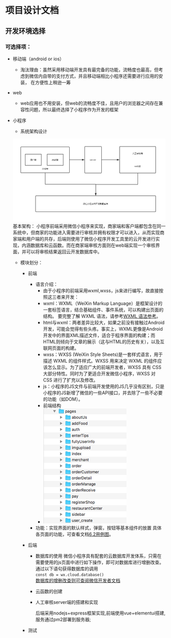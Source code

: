 # 项目设计文档  

## 开发环境选择  

### 可选择项：
- 移动端（android or ios）
    - 淘汰理由：虽然采用移动端开发具有最完备的功能，流畅度也最高，但考虑到微信内自带的支付方式，并且移动端相比小程序还需要进行应用的安装，
    在方便性上稍逊一筹  
- web  
    - web应用也不用安装，但web的流畅度不佳，且用户的浏览器之间存在兼容性问题，所以最终选择了小程序作为开发的框架
- 小程序  
    - 系统架构设计

    ![小程序框架](https://github.com/preorderingmenugroup/SYSU-preordering_menu/blob/master/document/com_experiment/structure.png?raw=true)
    基本架构：
    小程序前端采用微信小程序来实现，商家端和客户端都包含在同一系统中，但商家的功能进入需要进行审核并拥有权限才可以进入，从而实现商家端和用户端的共存，后端则使用了微信小程序开发工具里的云开发进行实现，内涵数据库和云函数。而在商家端审核方面则在web端实现一个审核界面，并可以将审核结果返回云开发数据库中。
    - 模块划分：
        - 前端
            - 语言介绍：
                - 由于小程序的前端采用wxml,wxss，js来进行编写，故直接按照这三者来开发：
                - wxml：WXML（WeiXin Markup Language）是框架设计的一套标签语言，结合基础组件、事件系统，可以构建出页面的结构。
                要完整了解 WXML 语法，请参考[WXML 语法参考](https://developers.weixin.qq.com/miniprogram/dev/reference/wxml/)。
                - html与wxml：两者差异比较大，如果之前没有接触过Android开发，可能会觉得有些头疼。事实上，WXML更像是Android开发中的界面XML描述文件，适合于程序界面的构建；而HTML则倾向于文章的展示（这与HTML的历史有关），以及互联网页面的构建。
                - wxss：WXSS (WeiXin Style Sheets)是一套样式语言，用于描述 WXML 的组件样式。WXSS 用来决定 WXML 的组件应该怎么显示。为了适应广大的前端开发者，WXSS 具有 CSS 大部分特性。同时为了更适合开发微信小程序，WXSS 对 CSS 进行了扩充以及修改。
                - js：小程序的JS文件与前端开发使用的JS几乎没有区别，只是小程序的JS新增了微信的一些API接口，并去除了一些不必要的功能（如DOM）。
                - 前端结构
                - ![前端图片](https://github.com/preorderingmenugroup/SYSU-preordering_menu/blob/master/document/com_experiment/qiaduan_sturt.png?raw=true)
            - 功能：实现界面的默认样式，弹窗，按钮等基本组件的放置
            具体各页面的功能，可查看文档[6.2用例图](https://github.com/preorderingmenugroup/SYSU-preordering_menu/tree/master/document/6_2_UsecasesAndActivityPic)。

        - 后端
            - 数据库的使用
                微信小程序具有配套的云数据库开发体系，只需在需要使用的js页面中进行如下操作，即可对数据库进行增删改查。
                通过以下语句获得数据库的调用  
                `const db = wx.cloud.database()`  
                [数据库的增删改查则可查阅微信开发者文档](https://developers.weixin.qq.com/miniprogram/dev/wxcloud/reference-client-api/database/)
            - 云函数的创建
            - 人工审核server端的搭建和实现 
            
                后端采用nodejs+express框架实现,前端使用vue+elementui搭建,服务通过pm2部署到服务器;
        - 测试
    
